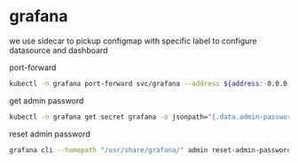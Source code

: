 # grafana

we use sidecar to pickup configmap with specific label to configure datasource and dashboard

port-forward

```bash
kubectl -n grafana port-forward svc/grafana --address ${address:-0.0.0.0} ${port:-3000}:80
```

get admin password

```bash
kubectl -n grafana get secret grafana -o jsonpath="{.data.admin-password}" | base64 --decode ; echo
```

reset admin password

```bash
grafana cli --homepath "/usr/share/grafana/" admin reset-admin-password $(cat /tmp/password)
```
